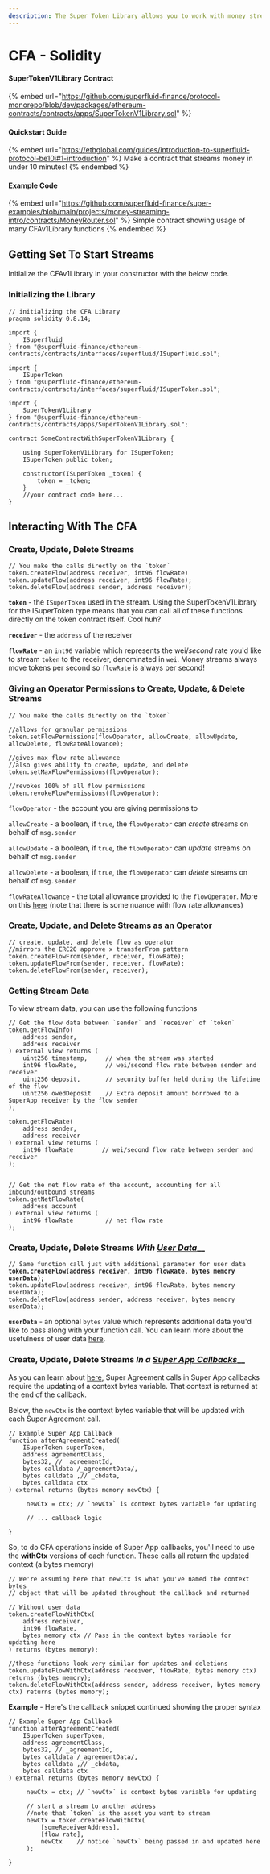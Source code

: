 ```yaml
---
description: The Super Token Library allows you to work with money streams in Solidity
---
```


# CFA - Solidity

#### **SuperTokenV1Library Contract**

{% embed url="https://github.com/superfluid-finance/protocol-monorepo/blob/dev/packages/ethereum-contracts/contracts/apps/SuperTokenV1Library.sol" %}

#### **Quickstart Guide**

{% embed url="https://ethglobal.com/guides/introduction-to-superfluid-protocol-be10i#1-introduction" %}
Make a contract that streams money in under 10 minutes!
{% endembed %}

#### **Example Code**

{% embed url="https://github.com/superfluid-finance/super-examples/blob/main/projects/money-streaming-intro/contracts/MoneyRouter.sol" %}
Simple contract showing usage of many CFAv1Library functions
{% endembed %}

## Getting Set To Start Streams

Initialize the CFAv1Library in your constructor with the below code.

### Initializing the Library

```solidity
// initializing the CFA Library
pragma solidity 0.8.14;

import { 
    ISuperfluid 
} from "@superfluid-finance/ethereum-contracts/contracts/interfaces/superfluid/ISuperfluid.sol";

import { 
    ISuperToken 
} from "@superfluid-finance/ethereum-contracts/contracts/interfaces/superfluid/ISuperToken.sol";

import {
    SuperTokenV1Library
} from "@superfluid-finance/ethereum-contracts/contracts/apps/SuperTokenV1Library.sol";

contract SomeContractWithSuperTokenV1Library {

    using SuperTokenV1Library for ISuperToken;
    ISuperToken public token;
    
    constructor(ISuperToken _token) {
        token = _token;
    }
    //your contract code here...
}
```

## Interacting With The CFA

### Create, Update, Delete Streams

```solidity
// You make the calls directly on the `token`
token.createFlow(address receiver, int96 flowRate)
token.updateFlow(address receiver, int96 flowRate);
token.deleteFlow(address sender, address receiver);
```

**`token`** - the `ISuperToken` used in the stream. Using the SuperTokenV1Library for the ISuperToken type means that you can call all of these functions directly on the token contract itself. Cool huh?

**`receiver`** - the `address` of the receiver

**`flowRate`** - an `int96` variable which represents the wei/_second_ rate you'd like to stream `token` to the receiver, denominated in `wei`. Money streams always move tokens per second so `flowRate` is always per second!

### Giving an Operator Permissions to Create, Update, & Delete Streams

```solidity
// You make the calls directly on the `token`

//allows for granular permissions
token.setFlowPermissions(flowOperator, allowCreate, allowUpdate, allowDelete, flowRateAllowance);

//gives max flow rate allowance 
//also gives ability to create, update, and delete
token.setMaxFlowPermissions(flowOperator);

//revokes 100% of all flow permissions
token.revokeFlowPermissions(flowOperator);
```

`flowOperator` - the account you are giving permissions to

`allowCreate` - a boolean, if `true`, the `flowOperator` can _create_ streams on behalf of `msg.sender`

`allowUpdate` - a boolean, if `true`, the `flowOperator` can _update_ streams on behalf of `msg.sender`

`allowDelete` - a boolean, if `true`, the `flowOperator` can _delete_ streams on behalf of `msg.sender`

`flowRateAllowance` - the total allowance provided to the `flowOperator`. More on this [here](cfa-access-control-list-acl/#flowrateallowance-parameter) (note that there is some nuance with flow rate allowances)

### Create, Update, and Delete Streams as an Operator

```solidity
// create, update, and delete flow as operator
//mirrors the ERC20 approve x transferFrom pattern
token.createFlowFrom(sender, receiver, flowRate);
token.updateFlowFrom(sender, receiver, flowRate);
token.deleteFlowFrom(sender, receiver);
```

### Getting Stream Data

To view stream data, you can use the following functions

```solidity
// Get the flow data between `sender` and `receiver` of `token`
token.getFlowInfo(
    address sender,
    address receiver
) external view returns (
    uint256 timestamp,     // when the stream was started
    int96 flowRate,        // wei/second flow rate between sender and receiver
    uint256 deposit,       // security buffer held during the lifetime of the flow
    uint256 owedDeposit    // Extra deposit amount borrowed to a SuperApp receiver by the flow sender
);

token.getFlowRate(
    address sender,
    address receiver
) external view returns (
    int96 flowRate        // wei/second flow rate between sender and receiver
);


// Get the net flow rate of the account, accounting for all inbound/outbound streams
token.getNetFlowRate(
    address account
) external view returns (
    int96 flowRate         // net flow rate
);
```

### Create, Update, Delete Streams _With_ [_User Data_](../super-apps/user-data/)__

<pre class="language-solidity"><code class="lang-solidity">// Same function call just with additional parameter for user data
<strong>token.createFlow(address receiver, int96 flowRate, bytes memory userData);
</strong>token.updateFlow(address receiver, int96 flowRate, bytes memory userData);
token.deleteFlow(address sender, address receiver, bytes memory userData);
</code></pre>

**`userData`** - an optional `bytes` value which represents additional data you'd like to pass along with your function call. You can learn more about the usefulness of user data [here](../super-apps/user-data/).

### Create, Update, Delete Streams _In a_ [_Super App Callbacks_](../super-apps/super-app-callbacks/calling-agreements-in-super-apps.md)__

As you can learn about [here](../super-apps/super-app-callbacks/calling-agreements-in-super-apps.md), Super Agreement calls in Super App callbacks require the updating of a context bytes variable. That context is returned at the end of the callback.

Below, the `newCtx` is the context bytes variable that will be updated with each Super Agreement call.

```solidity
// Example Super App Callback
function afterAgreementCreated(
    ISuperToken superToken,
    address agreementClass,
    bytes32, // _agreementId,
    bytes calldata /_agreementData/,
    bytes calldata ,// _cbdata,
    bytes calldata ctx
) external returns (bytes memory newCtx) {
    
     newCtx = ctx; // `newCtx` is context bytes variable for updating
     
     // ... callback logic
    
}
```

So, to do CFA operations inside of Super App callbacks, you'll need to use the **withCtx** versions of each function.  These calls all return the updated context (a bytes memory)

```solidity
// We're assuming here that newCtx is what you've named the context bytes 
// object that will be updated throughout the callback and returned

// Without user data
token.createFlowWithCtx(
    address receiver, 
    int96 flowRate,
    bytes memory ctx // Pass in the context bytes variable for updating here
) returns (bytes memory);

//these functions look very similar for updates and deletions
token.updateFlowWithCtx(address receiver, flowRate, bytes memory ctx) returns (bytes memory);
token.deleteFlowWithCtx(address sender, address receiver, bytes memory ctx) returns (bytes memory);
```

**Example** - Here's the callback snippet continued showing the proper syntax

```solidity
// Example Super App Callback
function afterAgreementCreated(
    ISuperToken superToken,
    address agreementClass,
    bytes32, // _agreementId,
    bytes calldata /_agreementData/,
    bytes calldata ,// _cbdata,
    bytes calldata ctx
) external returns (bytes memory newCtx) {
    
     newCtx = ctx; // `newCtx` is context bytes variable for updating
     
     // start a stream to another address
     //note that `token` is the asset you want to stream
     newCtx = token.createFlowWithCtx(
         [someReceiverAddress], 
         [flow rate],
         newCtx    // notice `newCtx` being passed in and updated here
     );
    
}
```
